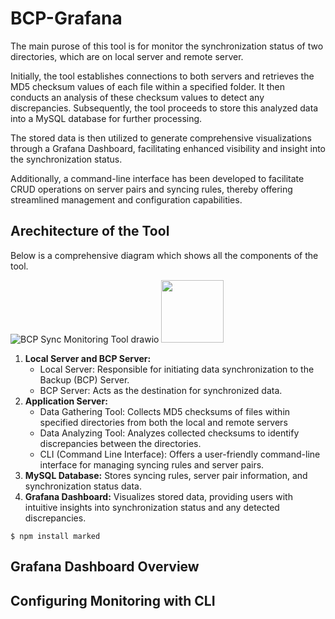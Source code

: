 # BCP-Grafana

The main purose of this tool is for monitor the synchronization status of two directories, which are on local server and remote server.

Initially, the tool establishes connections to both servers and retrieves the MD5 checksum values of each file within a specified folder. It then conducts an analysis of these checksum values to detect any discrepancies. Subsequently, the tool proceeds to store this analyzed data into a MySQL database for further processing.

The stored data is then utilized to generate comprehensive visualizations through a Grafana Dashboard, facilitating enhanced visibility and insight into the synchronization status.

Additionally, a command-line interface has been developed to facilitate CRUD operations on server pairs and syncing rules, thereby offering streamlined management and configuration capabilities.

## Arechitecture of the Tool

Below is a comprehensive diagram which shows all the components of the tool.

![BCP Sync Monitoring Tool drawio]( 250x250)
<img src="https://github.com/PasinduBhagya/BCP-Grafana/assets/63937160/4e2a7c8f-9137-4e29-9b7d-8e68d2db936a" width="100" height="100">

1. **Local Server and BCP Server:**
    - Local Server: Responsible for initiating data synchronization to the Backup (BCP) Server.
    - BCP Server: Acts as the destination for synchronized data.
2. **Application Server:**
    - Data Gathering Tool: Collects MD5 checksums of files within specified directories from both the local and remote servers
    - Data Analyzing Tool: Analyzes collected checksums to identify discrepancies between the directories.
    - CLI (Command Line Interface): Offers a user-friendly command-line interface for managing syncing rules and server pairs.
3. **MySQL Database:** Stores syncing rules, server pair information, and synchronization status data.
4. **Grafana Dashboard:** Visualizes stored data, providing users with intuitive insights into synchronization status and any detected discrepancies.

`$ npm install marked`
## Grafana Dashboard Overview

## Configuring Monitoring with CLI

